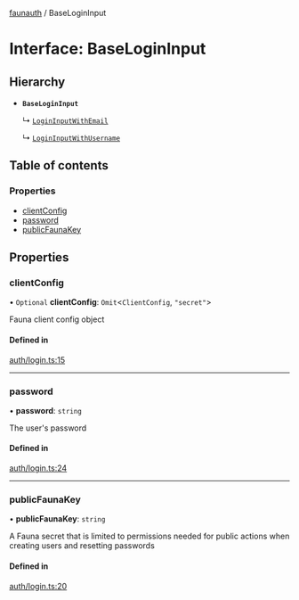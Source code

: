 [faunauth](../index.md) / BaseLoginInput

# Interface: BaseLoginInput

## Hierarchy

- **`BaseLoginInput`**

  ↳ [`LoginInputWithEmail`](LoginInputWithEmail.md)

  ↳ [`LoginInputWithUsername`](LoginInputWithUsername.md)

## Table of contents

### Properties

- [clientConfig](BaseLoginInput.md#clientconfig)
- [password](BaseLoginInput.md#password)
- [publicFaunaKey](BaseLoginInput.md#publicfaunakey)

## Properties

### clientConfig

• `Optional` **clientConfig**: `Omit`<`ClientConfig`, ``"secret"``\>

Fauna client config object

#### Defined in

[auth/login.ts:15](https://github.com/alexnitta/faunauth/blob/d9bf6c1/src/auth/login.ts#L15)

___

### password

• **password**: `string`

The user's password

#### Defined in

[auth/login.ts:24](https://github.com/alexnitta/faunauth/blob/d9bf6c1/src/auth/login.ts#L24)

___

### publicFaunaKey

• **publicFaunaKey**: `string`

A Fauna secret that is limited to permissions needed for public actions when creating users
and resetting passwords

#### Defined in

[auth/login.ts:20](https://github.com/alexnitta/faunauth/blob/d9bf6c1/src/auth/login.ts#L20)
